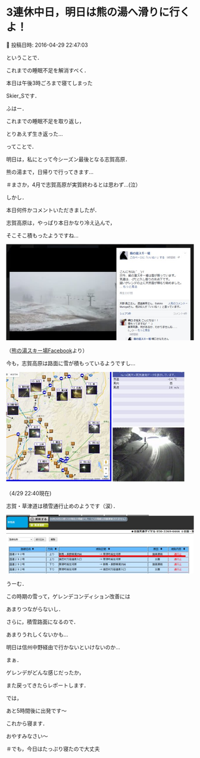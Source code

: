 # 3連休中日，明日は熊の湯へ滑りに行くよ！

📅 投稿日時: 2016-04-29 22:47:03

ということで．


これまでの睡眠不足を解消すべく．


本日は午後3時ごろまで寝てしまった


Skier_Sです．





ふはー．


これまでの睡眠不足を取り返し，


とりあえず生き返った…





ってことで．


明日は，私にとって今シーズン最後となる志賀高原．


熊の湯まで，日帰りで行ってきます…


＃まさか，4月で志賀高原が実質終わるとは思わず…(泣）





しかし．


本日何件かコメントいただきましたが．


志賀高原は，やっぱり本日かなり冷え込んで，


そこそこ積もったようですね…




![30b075fdf5a437b2c2772e5156004ffe.jpg](images/30b075fdf5a437b2c2772e5156004ffe.jpg)




（[熊の湯スキー場Facebook](https://www.facebook.com/kumanoyulift/videos/vb.167231266652976/1093797580663002/?type=2&theater)より）





今も，志賀高原は路面に雪が積もっているようですし…




![7e168798e78f33f1ba58c4b2501e1deb.jpg](images/7e168798e78f33f1ba58c4b2501e1deb.jpg)




（4/29 22:40現在)





志賀・草津道は積雪通行止めのようです（涙）．




![340a06e301b09039acd64aeeae647d2c.jpg](images/340a06e301b09039acd64aeeae647d2c.jpg)







うーむ．


この時期の雪って，ゲレンデコンディション改善には


あまりつながらないし．


さらに，積雪路面になるので．


あまりうれしくないかも…


明日は信州中野経由で行かないといけないのか…





まぁ．


ゲレンデがどんな感じだったか，


また戻ってきたらレポートします．





では，


あと5時間後に出発です～


これから寝ます．


おやすみなさい～


＃でも，今日はたっぷり寝たので大丈夫
